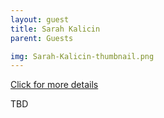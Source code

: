 ```yaml
---
layout: guest
title: Sarah Kalicin
parent: Guests

img: Sarah-Kalicin-thumbnail.png
---
```




<div class="badge-base LI-profile-badge" data-locale="en_US" data-size="medium" data-theme="light" data-type="VERTICAL" data-vanity="sarahkalicin" data-version="v1"><a class="badge-base__link LI-simple-link" href="https://www.linkedin.com/in/sarahkalicin?trk=profile-badge">Click for more details</a></div>


TBD
